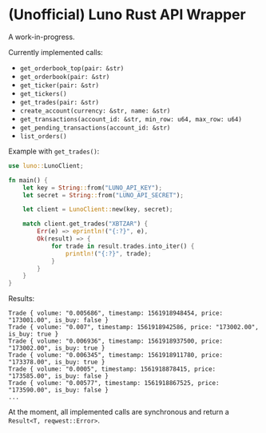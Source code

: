 # (Unofficial) Luno Rust API Wrapper

A work-in-progress.

Currently implemented calls:

- `get_orderbook_top(pair: &str)`
- `get_orderbook(pair: &str)`
- `get_ticker(pair: &str)`
- `get_tickers()`
- `get_trades(pair: &str)`
- `create_account(currency: &str, name: &str)`
- `get_transactions(account_id: &str, min_row: u64, max_row: u64)`
- `get_pending_transactions(account_id: &str)`
- `list_orders()`

Example with `get_trades()`:

```rust
use luno::LunoClient;

fn main() {
    let key = String::from("LUNO_API_KEY");
    let secret = String::from("LUNO_API_SECRET");

    let client = LunoClient::new(key, secret);

    match client.get_trades("XBTZAR") {
        Err(e) => eprintln!("{:?}", e),
        Ok(result) => {
            for trade in result.trades.into_iter() {
                println!("{:?}", trade);
            }
        }
    }
}
```

Results:

```
Trade { volume: "0.005686", timestamp: 1561918948454, price: "173001.00", is_buy: false }
Trade { volume: "0.007", timestamp: 1561918942586, price: "173002.00", is_buy: true }
Trade { volume: "0.006936", timestamp: 1561918937500, price: "173002.00", is_buy: true }
Trade { volume: "0.006345", timestamp: 1561918911780, price: "173378.00", is_buy: true }
Trade { volume: "0.0005", timestamp: 1561918878415, price: "173585.00", is_buy: false }
Trade { volume: "0.00577", timestamp: 1561918867525, price: "173590.00", is_buy: false }
...
```

At the moment, all implemented calls are synchronous and return a `Result<T, reqwest::Error>`.
